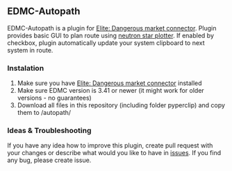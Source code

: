 ## EDMC-Autopath
EDMC-Autopath is a plugin for [Elite: Dangerous market connector](https://github.com/Marginal/EDMarketConnector). Plugin provides basic GUI to plan route using [neutron star plotter](https://www.spansh.co.uk/plotter/). If enabled by checkbox, plugin automatically update your system clipboard to next system in route. 

### Instalation
1. Make sure you have [Elite: Dangerous market connector](https://github.com/Marginal/EDMarketConnector) installed
2. Make sure EDMC version is 3.41 or newer (it might work for older versions - no guarantees)
3. Download all files in this repository (including folder pyperclip) and copy them to <edmc plugin folder>/autopath/

### Ideas & Troubleshooting
If you have any idea how to improve this plugin, create pull request with your changes or describe what would you like to have in [issues](https://github.com/Sognus/EDMC-Autopath/issues). If you find any bug, please create issue.
